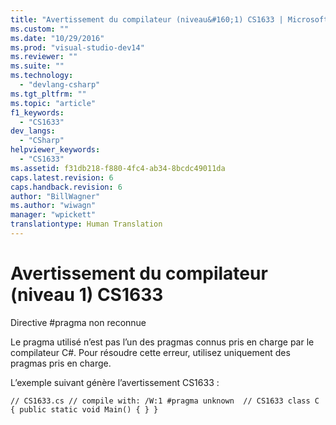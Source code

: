```yaml
---
title: "Avertissement du compilateur (niveau&#160;1) CS1633 | Microsoft Docs"
ms.custom: ""
ms.date: "10/29/2016"
ms.prod: "visual-studio-dev14"
ms.reviewer: ""
ms.suite: ""
ms.technology: 
  - "devlang-csharp"
ms.tgt_pltfrm: ""
ms.topic: "article"
f1_keywords: 
  - "CS1633"
dev_langs: 
  - "CSharp"
helpviewer_keywords: 
  - "CS1633"
ms.assetid: f31db218-f880-4fc4-ab34-8bcdc49011da
caps.latest.revision: 6
caps.handback.revision: 6
author: "BillWagner"
ms.author: "wiwagn"
manager: "wpickett"
translationtype: Human Translation
---
```

# Avertissement du compilateur (niveau&#160;1) CS1633
Directive \#pragma non reconnue  
  
 Le pragma utilisé n’est pas l’un des pragmas connus pris en charge par le compilateur C\#. Pour résoudre cette erreur, utilisez uniquement des pragmas pris en charge.  
  
 L’exemple suivant génère l’avertissement CS1633 :  
  
```  
// CS1633.cs // compile with: /W:1 #pragma unknown  // CS1633 class C { public static void Main() { } }  
```
